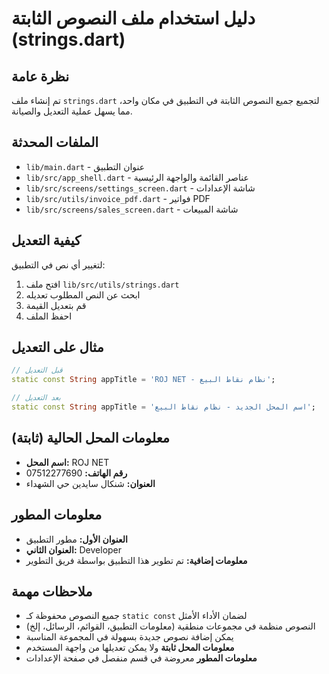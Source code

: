 # دليل استخدام ملف النصوص الثابتة (strings.dart)

## نظرة عامة
تم إنشاء ملف `strings.dart` لتجميع جميع النصوص الثابتة في التطبيق في مكان واحد، مما يسهل عملية التعديل والصيانة.

## الملفات المحدثة
- `lib/main.dart` - عنوان التطبيق
- `lib/src/app_shell.dart` - عناصر القائمة والواجهة الرئيسية
- `lib/src/screens/settings_screen.dart` - شاشة الإعدادات
- `lib/src/utils/invoice_pdf.dart` - فواتير PDF
- `lib/src/screens/sales_screen.dart` - شاشة المبيعات

## كيفية التعديل
لتغيير أي نص في التطبيق:

1. افتح ملف `lib/src/utils/strings.dart`
2. ابحث عن النص المطلوب تعديله
3. قم بتعديل القيمة
4. احفظ الملف

## مثال على التعديل
```dart
// قبل التعديل
static const String appTitle = 'ROJ NET - نظام نقاط البيع';

// بعد التعديل
static const String appTitle = 'اسم المحل الجديد - نظام نقاط البيع';
```

## معلومات المحل الحالية (ثابتة)
- **اسم المحل:** ROJ NET
- **رقم الهاتف:** 07512277690
- **العنوان:** شنكال سايدين حي الشهداء

## معلومات المطور
- **العنوان الأول:** مطور التطبيق
- **العنوان الثاني:** Developer
- **معلومات إضافية:** تم تطوير هذا التطبيق بواسطة فريق التطوير

## ملاحظات مهمة
- جميع النصوص محفوظة كـ `static const` لضمان الأداء الأمثل
- النصوص منظمة في مجموعات منطقية (معلومات التطبيق، القوائم، الرسائل، إلخ)
- يمكن إضافة نصوص جديدة بسهولة في المجموعة المناسبة
- **معلومات المحل ثابتة** ولا يمكن تعديلها من واجهة المستخدم
- **معلومات المطور** معروضة في قسم منفصل في صفحة الإعدادات
